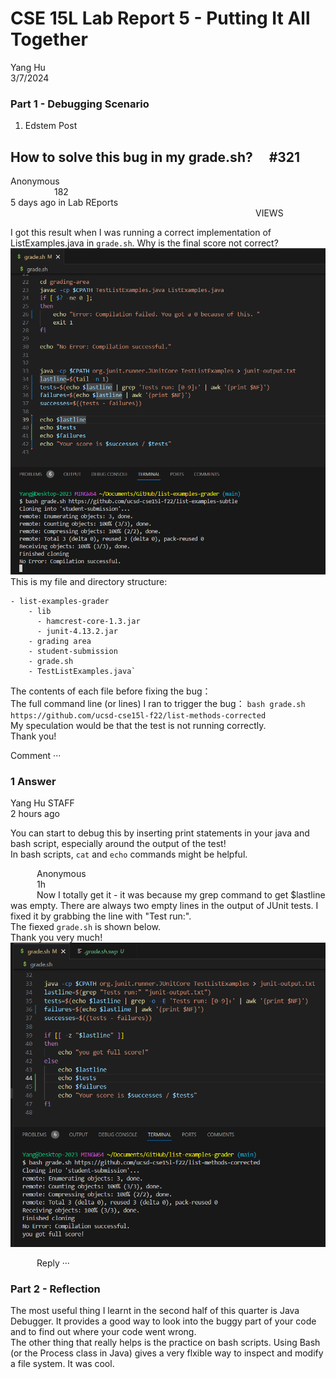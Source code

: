 # CSE 15L Lab Report 5 - Putting It All Together

Yang Hu  
3/7/2024  

### Part 1 - Debugging Scenario
1. Edstem Post  
## How to solve this bug in my grade.sh?  #321
Anonymous                                   182  
5 days ago in Lab REports                              VIEWS  
  
I got this result when I was running a correct implementation of ListExamples.java in `grade.sh`. Why is the final score not correct?    
![Image](bug.png)  
This is my file and directory structure:  
```
- list-examples-grader
    - lib  
      - hamcrest-core-1.3.jar  
      - junit-4.13.2.jar  
    - grading area  
    - student-submission
    - grade.sh
    - TestListExamples.java`
```

The contents of each file before fixing the bug：  
The full command line (or lines) I ran to trigger the bug： 
`bash grade.sh https://github.com/ucsd-cse15l-f22/list-methods-corrected`  
My speculation would be that the test is not running correctly.  
Thank you!  

Comment ···  

### 1 Answer  
Yang Hu <span style="font-size:0.5">STAFF</span>  
2 hours ago  

You can start to debug this by inserting print statements in your java and bash script, especially around the output of the test!  
In bash scripts, `cat` and `echo` commands might be helpful. 

     Anonymous  
     1h  
     Now I totally get it - it was because my grep command to get $lastline was empty. There are always two empty lines in the output of JUnit tests.  I fixed it by grabbing the line with "Test run:".  
     The fiexed `grade.sh` is shown below.  
     Thank you very much!  
     ![Image](bug-fixed.png)  
  
     Reply ···  

      

### Part 2 - Reflection  
 The most useful thing I learnt in the second half of this quarter is Java Debugger. It provides a good way to look into the buggy part of your code and to find out where your code went wrong.  
 The other thing that really helps is the practice on bash scripts. Using Bash (or the Process class in Java) gives a very flxible way to inspect and modify a file system. It was cool.




